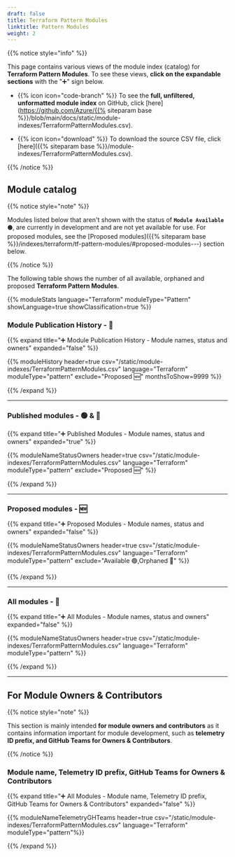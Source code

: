 ```yaml
---
draft: false
title: Terraform Pattern Modules
linktitle: Pattern Modules
weight: 2
---
```


{{% notice style="info" %}}

This page contains various views of the module index (catalog) for **Terraform Pattern Modules**. To see these views, **click on the expandable sections** with the "➕" sign below.

- {{% icon icon="code-branch" %}} To see the **full, unfiltered, unformatted module index** on GitHub, click [here](https://github.com/Azure/{{% siteparam base %}}/blob/main/docs/static/module-indexes/TerraformPatternModules.csv).

- {{% icon icon="download" %}} To download the source CSV file, click [here]({{% siteparam base %}}/module-indexes/TerraformPatternModules.csv).

{{% /notice %}}

## Module catalog

{{% notice style="note" %}}

Modules listed below that aren't shown with the status of **`Module Available 🟢`**, are currently in development and are not yet available for use. For proposed modules, see the [Proposed modules]({{% siteparam base %}}/indexes/terraform/tf-pattern-modules/#proposed-modules---) section below.

{{% /notice %}}

The following table shows the number of all available, orphaned and proposed **Terraform Pattern Modules**.

{{% moduleStats language="Terraform" moduleType="Pattern" showLanguage=true showClassification=true %}}

### Module Publication History - 📅

{{% expand title="➕ Module Publication History - Module names, status and owners" expanded="false" %}}

{{% moduleHistory header=true csv="/static/module-indexes/TerraformPatternModules.csv" language="Terraform" moduleType="pattern" exclude="Proposed :new:" monthsToShow=9999 %}}

{{% /expand %}}

---

### Published modules - 🟢 & 👀

{{% expand title="➕ Published Modules - Module names, status and owners" expanded="true" %}}

{{% moduleNameStatusOwners header=true csv="/static/module-indexes/TerraformPatternModules.csv" language="Terraform" moduleType="pattern" exclude="Proposed :new:" %}}

{{% /expand %}}

---

### Proposed modules - 🆕

{{% expand title="➕ Proposed Modules - Module names, status and owners" expanded="false" %}}

{{% moduleNameStatusOwners header=true csv="/static/module-indexes/TerraformPatternModules.csv" language="Terraform" moduleType="pattern" exclude="Available :green_circle:,Orphaned :eyes:" %}}

{{% /expand %}}

---

### All modules - 📇

{{% expand title="➕ All Modules - Module names, status and owners" expanded="false" %}}

{{% moduleNameStatusOwners header=true csv="/static/module-indexes/TerraformPatternModules.csv" language="Terraform" moduleType="pattern" %}}

{{% /expand %}}

---

## For Module Owners & Contributors

{{% notice style="note" %}}

This section is mainly intended **for module owners and contributors** as it contains information important for module development, such as **telemetry ID prefix, and GitHub Teams for Owners & Contributors**.

{{% /notice %}}

### Module name, Telemetry ID prefix, GitHub Teams for Owners & Contributors

{{% expand title="➕ All Modules - Module name, Telemetry ID prefix, GitHub Teams for Owners & Contributors" expanded="false" %}}

{{% moduleNameTelemetryGHTeams header=true csv="/static/module-indexes/TerraformPatternModules.csv" language="Terraform" moduleType="pattern"%}}

{{% /expand %}}
